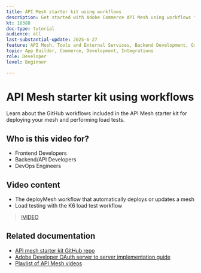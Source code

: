 ```yaml
---
title: API Mesh starter kit using workflows
description: Get started with Adobe Commerce API Mesh using workflows for deploying your mesh and load tests.
kt: 18388
doc-type: tutorial
audience: all
last-substantial-update: 2025-6-27
feature: API Mesh, Tools and External Services, Backend Development, GraphQL, Storefront
topic: App Builder, Commerce, Development, Integrations
role: Developer
level: Beginner

---
```

# API Mesh starter kit using workflows

Learn about the GitHub workflows included in the API Mesh starter kit for deploying your mesh and performing load tests.

## Who is this video for?

* Frontend Developers
* Backend/API Developers
* DevOps Engineers

## Video content

* The deployMesh workflow that automatically deploys or updates a mesh 
* Load testing with the K6 load test workflow

>[!VIDEO](https://video.tv.adobe.com/v/3464524?learn=on&enablevpops)

## Related documentation

* [API mesh starter kit GitHub repo](https://github.com/adobe-commerce/api-mesh-starter-kit)
* [Adobe Developer OAuth server to server implementation guide](https://developer.adobe.com/developer-console/docs/guides/authentication/ServerToServerAuthentication/implementation)
* [Playlist of API Mesh videos](https://experienceleague.adobe.com/en/playlists/commerce-get-started-app-builder-and-api-mesh)
